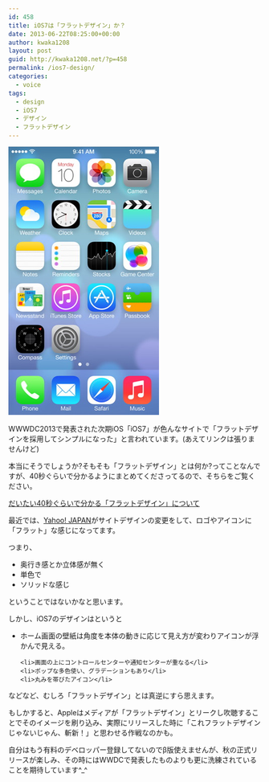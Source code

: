 ```yaml
---
id: 458
title: iOS7は「フラットデザイン」か？
date: 2013-06-22T08:25:00+00:00
author: kwaka1208
layout: post
guid: http://kwaka1208.net/?p=458
permalink: /ios7-design/
categories:
  - voice
tags:
  - design
  - iOS7
  - デザイン
  - フラットデザイン
---
```

<img src="/assets/images/2013/06/ios7.jpg" alt="ios7" width="300" height="534" class="alignnone size-full wp-image-459" />

WWWDC2013で発表された次期iOS「iOS7」が色んなサイトで「フラットデザインを採用してシンプルになった」と言われています。(あえてリンクは張りませんけど)

本当にそうでしょうか?そもそも「フラットデザイン」とは何か?ってことなんですが、40秒ぐらいで分かるようにまとめてくださってるので、そちらをご覧ください。

<a href="http://blog.quusookagaku.com/internet/12653/">だいたい40秒ぐらいで分かる「フラットデザイン」について</a>

最近では、<a href="http://www.yahoo.co.jp/">Yahoo! JAPAN</a>がサイトデザインの変更をして、ロゴやアイコンに「フラット」な感じになってます。

つまり、
<ul>
	<li>奥行き感とか立体感が無く</li>
	<li>単色で</li>
	<li>ソリッドな感じ</li>
</ul>
ということではないかなと思います。

しかし、iOS7のデザインはというと
<ul>
	<li>ホーム画面の壁紙は角度を本体の動きに応じて見え方が変わりアイコンが浮かんで見える。</li>

	<li>画面の上にコントロールセンターや通知センターが重なる</li>
	<li>ポップな多色使い、グラデーションもあり</li>
	<li>丸みを帯びたアイコン</li>
</ul>
などなど、むしろ「フラットデザイン」とは真逆にすら思えます。

もしかすると、Appleはメディアが「フラットデザイン」とリークし吹聴することでそのイメージを刷り込み、実際にリリースした時に「これフラットデザインじゃないじゃん、斬新！」と思わせる作戦なのかも。

自分はもう有料のデベロッパー登録してないのでβ版使えませんが、秋の正式リリースが楽しみ、その時にはWWDCで発表したものよりも更に洗練されていることを期待しています^_^
